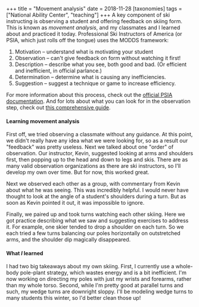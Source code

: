 +++
title = "Movement analysis"
date = 2018-11-28
[taxonomies]
tags = ["National Ability Center", "teaching"]
+++
A key component of ski instructing is observing a student and offering feedback on skiing form. This is known as _movement analysis_, and my classmates and I learned about and practiced it today. Professional Ski Instructors of America (or PSIA, which just rolls off the tongue) uses the MODDS framework:

1. Motivation – understand what is motivating your student
2. Observation – can't give feedback on form without watching it first!
3. Description – describe what you see, both good and bad. (Or efficient and inefficient, in official parlance.)
4. Determination – determine what is causing any inefficiencies.
5. Suggestion – suggest a technique or game to increase efficiency.

For more information about this process, check out the [official PSIA documentation](http://www.psia-c.org/download/certification-forms/alpine-certification/MODDS%202014.pdf). And for lots about what you can look for in the observation step, check out [this comprehensive guide](http://psianw.mcmds.com/content.php?id=105).

#### Learning movement analysis

First off, we tried observing a classmate without any guidance. At this point, we didn't really have any idea what we were looking for, so as a result our "feedback" was pretty useless. Next we talked about one "order" of observation. Our instructor, Kevin, suggested looking at arms and shoulders first, then popping up to the head and down to legs and skis. There are as many valid observation organizations as there are ski instructors, so I'll develop my own over time. But for now, this worked great.

Next we observed each other as a group, with commentary from Kevin about what he was seeing. This was incredibly helpful. I would never have thought to look at the angle of a student's shoulders during a turn. But as soon as Kevin pointed it out, it was impossible to ignore.

Finally, we paired up and took turns watching each other skiing. Here we got practice describing what we saw and suggesting exercises to address it. For example, one skier tended to drop a shoulder on each turn. So we each tried a few turns balancing our poles horizontally on outstretched arms, and the shoulder dip magically disappeared.

#### What _I_ learned

I had two big takeaways about my own skiing. First, I currently use a whole-body pole-plant strategy, which wastes energy and is a bit inefficient. I'm now working on directing my poles with just my wrists and forearms, rather than my whole torso. Second, while I'm pretty good at parallel turns and such, my wedge turns are downright sloppy. I'll be modeling wedge turns to many students this winter, so I'd better clean those up!
